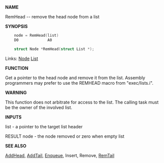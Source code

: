 
**NAME**

RemHead -- remove the head node from a list

**SYNOPSIS**

```c
    node = RemHead(list)
    D0             A0

    struct Node *RemHead(struct List *);

```
Links: [Node](_OOYQ) [List](_OOWD) 

**FUNCTION**

Get a pointer to the head node and remove it from the list.
Assembly programmers may prefer to use the REMHEAD macro from
&#034;exec/lists.i&#034;.

**WARNING**

This function does not arbitrate for access to the list.  The
calling task must be the owner of the involved list.

**INPUTS**

list - a pointer to the target list header

RESULT
node - the node removed or zero when empty list

**SEE ALSO**

[AddHead](AddHead), [AddTail](AddTail), [Enqueue](Enqueue), Insert, Remove, [RemTail](RemTail)
